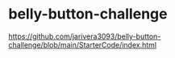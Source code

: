 # belly-button-challenge
https://github.com/jarivera3093/belly-button-challenge/blob/main/StarterCode/index.html

